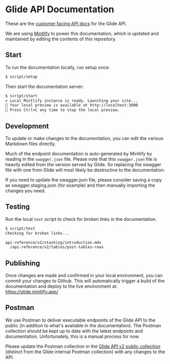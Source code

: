# Glide API Documentation

These are the [customer facing API docs](https://glide.mintlify.app/) for the Glide API.

We are using [Mintlify](https://www.mintlify.com/docs/) to power this documentation, which is updated and maintained by editing the contents of this repository.

## Start

To run the documentation locally, run setup once:

```bash
$ script/setup
```

Then start the documentation server:

```bash
$ script/start
✔ Local Mintlify instance is ready. Launching your site...
🌿 Your local preview is available at http://localhost:3000
🌿 Press Ctrl+C any time to stop the local preview.
```

## Development

To update or make changes to the documentation, you can edit the various Markdown files directly.

Much of the endpoint documentation is auto-generated by Mintlify by reading in the `swagger.json` file. Please note that this `swagger.json` file is heavily edited from the version served by Glide. So replacing the swagger file with one from Glide will most likely be destructive to the documentation.

If you need to update the swagger.json file, please consider saving a copy as swagger.staging.json (for example) and then manually importing the changes you need.

## Testing

Run the local `test` script to check for broken links in the documentation.

```bash
$ script/test
Checking for broken links...

api-reference/v2/stashing/introduction.mdx
  /api-reference/v2/tables/post-tables-rows
```

## Publishing

Once changes are made and confirmed in your local environment, you can commit your changes to Github. This will automatically trigger a build of the documentation and deploy to the live environment at: https://glide.mintlify.app/

## Postman

We use Postman to deliver executable endpoints of the Glide API to the public (in addition to what's available in the documentation). The Postman collection should be kept up to date with the latest endpoints and documentation. Unfortunately, this is a manual process for now.

Please update the Postman collection in the [Glide API v2 public collection](https://www.postman.com/glideapps-internal/workspace/glide/collection/32369785-2375efc0-3be9-43bd-a134-bd430deb4c69?action=share&creator=32369785&active-environment=32369785-f7167028-954c-4563-8b72-365cf2d69b3c) (distinct from the Glide internal Postman collection) with any changes to the API.